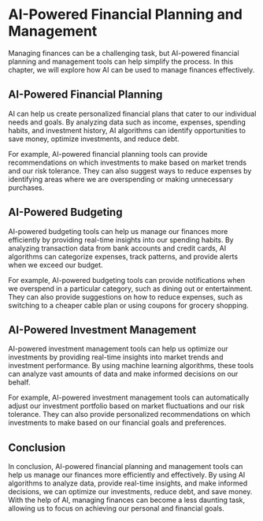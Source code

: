 AI-Powered Financial Planning and Management
==================================================================================

Managing finances can be a challenging task, but AI-powered financial planning and management tools can help simplify the process. In this chapter, we will explore how AI can be used to manage finances effectively.

AI-Powered Financial Planning
-----------------------------

AI can help us create personalized financial plans that cater to our individual needs and goals. By analyzing data such as income, expenses, spending habits, and investment history, AI algorithms can identify opportunities to save money, optimize investments, and reduce debt.

For example, AI-powered financial planning tools can provide recommendations on which investments to make based on market trends and our risk tolerance. They can also suggest ways to reduce expenses by identifying areas where we are overspending or making unnecessary purchases.

AI-Powered Budgeting
--------------------

AI-powered budgeting tools can help us manage our finances more efficiently by providing real-time insights into our spending habits. By analyzing transaction data from bank accounts and credit cards, AI algorithms can categorize expenses, track patterns, and provide alerts when we exceed our budget.

For example, AI-powered budgeting tools can provide notifications when we overspend in a particular category, such as dining out or entertainment. They can also provide suggestions on how to reduce expenses, such as switching to a cheaper cable plan or using coupons for grocery shopping.

AI-Powered Investment Management
--------------------------------

AI-powered investment management tools can help us optimize our investments by providing real-time insights into market trends and investment performance. By using machine learning algorithms, these tools can analyze vast amounts of data and make informed decisions on our behalf.

For example, AI-powered investment management tools can automatically adjust our investment portfolio based on market fluctuations and our risk tolerance. They can also provide personalized recommendations on which investments to make based on our financial goals and preferences.

Conclusion
----------

In conclusion, AI-powered financial planning and management tools can help us manage our finances more efficiently and effectively. By using AI algorithms to analyze data, provide real-time insights, and make informed decisions, we can optimize our investments, reduce debt, and save money. With the help of AI, managing finances can become a less daunting task, allowing us to focus on achieving our personal and financial goals.
